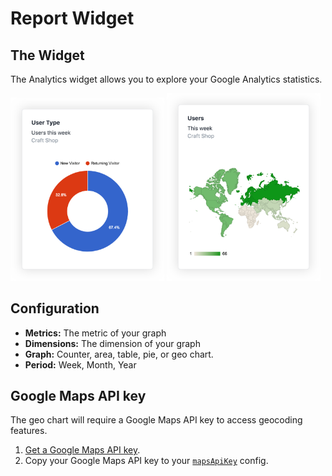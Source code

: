 # Report Widget

## The Widget

The Analytics widget allows you to explore your Google Analytics statistics.

<img src="./images/pie-chart.png" title="Pie Chart" width="246" />
<img src="./images/geo-chart.png" title="Pie Chart" width="246" />

## Configuration

- **Metrics:** The metric of your graph
- **Dimensions:** The dimension of your graph
- **Graph:** Counter, area, table, pie, or geo chart.
- **Period:** Week, Month, Year

## Google Maps API key

The geo chart will require a Google Maps API key to access geocoding features. 

1. [Get a Google Maps API key](https://developers.google.com/maps/documentation/javascript/get-api-key).
2. Copy your Google Maps API key to your [`mapsApiKey`](configuration.md#mapsapikey) config.